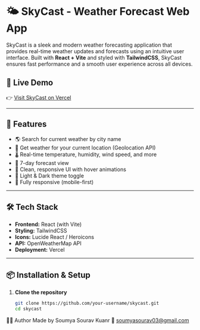 # 🌤️ SkyCast - Weather Forecast Web App

SkyCast is a sleek and modern weather forecasting application that provides real-time weather updates and forecasts using an intuitive user interface. Built with **React + Vite** and styled with **TailwindCSS**, SkyCast ensures fast performance and a smooth user experience across all devices.



## 🔗 Live Demo

👉 [Visit SkyCast on Vercel](https://sky-cast-orpin.vercel.app/)

---

## 🚀 Features

- 🌎 Search for current weather by city name
- 📍 Get weather for your current location (Geolocation API)
- 🌡️ Real-time temperature, humidity, wind speed, and more
- 📆 7-day forecast view
- 🎨 Clean, responsive UI with hover animations
- 🌙 Light & Dark theme toggle
- 📱 Fully responsive (mobile-first)

---

## 🛠️ Tech Stack

- **Frontend:** React (with Vite)
- **Styling:** TailwindCSS
- **Icons:** Lucide React / Heroicons
- **API:** OpenWeatherMap API
- **Deployment:** Vercel

---

## 📦 Installation & Setup

1. **Clone the repository**
   ```bash
   git clone https://github.com/your-username/skycast.git
   cd skycast
🙋‍♂️ Author
Made by Soumya Sourav Kuanr
📧 soumyasourav03@gmail.com

